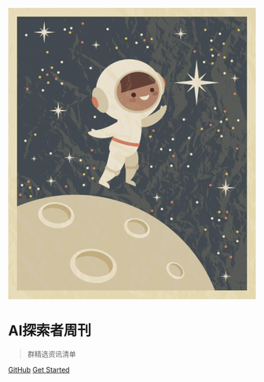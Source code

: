 ![logo](assets/images/cover.png ':size=20%')

# AI探索者周刊

> 群精选资讯清单

[GitHub](https://github.com/qiangmzsx/AI-explorer-weekly)
[Get Started](https://github.com/qiangmzsx/AI-explorer-weekly)

